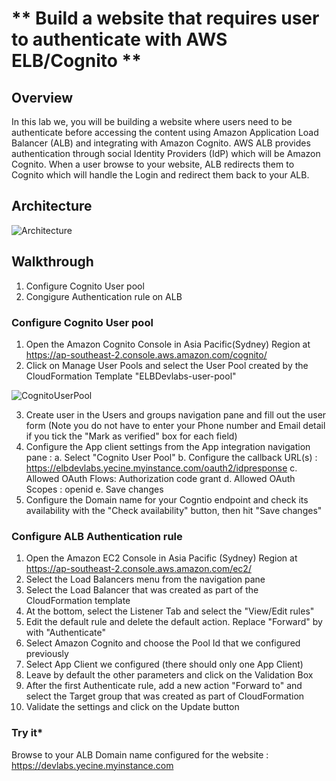 # ** Build a website that requires user to authenticate with AWS ELB/Cognito **

## **Overview**
In this lab we, you will be building a website where users need to be authenticate before accessing the content using Amazon Application Load Balancer (ALB)  and integrating with Amazon Cognito. AWS ALB provides authentication through social Identity Providers (IdP) which will be Amazon  Cognito. When a user browse to your website, ALB redirects them to Cognito which will handle the Login and redirect them back to your ALB. 


## **Architecture**
![Architecture](https://customsolutions.s3-ap-southeast-2.amazonaws.com/Yecine-Devlab/aws-security-week-cloudscale-authentication-advanced-authorization-with-amazon-cognito-amazon-cloud-directory-18-638.jpg)

## **Walkthrough**
1. Configure Cognito User pool
2. Congigure Authentication rule on ALB

### **Configure Cognito User pool**

1. Open the Amazon Cognito Console in Asia Pacific(Sydney) Region at https://ap-southeast-2.console.aws.amazon.com/cognito/
2. Click on Manage User Pools and select the User Pool created by the CloudFormation Template "ELBDevlabs-user-pool" 

![CognitoUserPool](https://customsolutions.s3-ap-southeast-2.amazonaws.com/Yecine-Devlab/Screen+Shot+2020-02-24+at+3.12.11+PM.png)

3. Create user in the Users and groups navigation pane and fill out the user form (Note you do not have to enter your Phone number and Email detail if you tick the "Mark as verified" box for each field)
4. Configure the App client settings from the App integration navigation pane :
  a. Select "Cognito User Pool"
  b. Configure the callback URL(s) : https://elbdevlabs.yecine.myinstance.com/oauth2/idpresponse
  c. Allowed  OAuth Flows: Authorization code grant
  d. Allowed OAuth Scopes : openid
  e. Save changes
5. Configure the Domain name for your Cogntio endpoint and check its availability with the "Check availability" button, then hit "Save changes"

### **Configure ALB Authentication rule**

1. Open the Amazon EC2 Console in Asia Pacific (Sydney) Region at https://ap-southeast-2.console.aws.amazon.com/ec2/
2. Select the Load Balancers menu from the navigation pane
3. Select the Load Balancer that was created as part of the CloudFormation template 
4. At the bottom, select the Listener Tab and select the "View/Edit rules" 
5. Edit the default rule and delete the default action. Replace "Forward" by with "Authenticate"
6. Select Amazon Cognito and choose the Pool Id that we configured previously 
7. Select App Client we configured (there should only one App Client)
8. Leave by default the other parameters and click on the Validation Box
9. After the first Authenticate rule, add a new action "Forward to" and select the Target group that was created as part of CloudFormation 
10. Validate the settings and click on the Update button


### **Try it***
Browse to your ALB Domain name configured for the website : https://devlabs.yecine.myinstance.com
